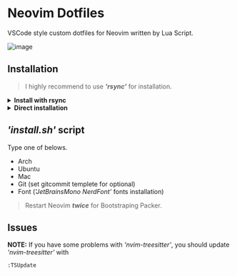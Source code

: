 # Neovim Dotfiles

VSCode style custom dotfiles for Neovim written by Lua Script.

![image](https://user-images.githubusercontent.com/75081360/220223025-698370fc-f0fd-4d70-a3fd-891a33b7f0e8.png)

## Installation

> I highly recommend to use ***'rsync'*** for installation.

<details>
<summary><b>Install with rsync</b></summary>

#### Clone the repository to *'~/Documents'* and install with rsync.

```bash
git clone https://github.com/aruyu/nvim-dotfiles.git ~/Documents/nvim-dotfiles/
```

> Use rsync to sync the dotfiles.

```bash
rsync -avxHAXP --include={'gitconfig','.gitconfig'} --exclude={'.*','tools','LICENSE','*.md'} ~/Documents/nvim-dotfiles/* ~/.config/
```

> Run *'install.sh'* to install essentials.

``` bash
bash ~/Documents/nvim-dotfiles/tools/install.sh
```

</details>

<details>
<summary><b>Direct installation</b></summary>

#### Clone the repository to *'~/.config'* directly.

```bash
git clone https://github.com/aruyu/nvim-dotfiles.git ~/.config
```

> Run *'install.sh'* to install essentials.

```bash
bash ~/.config/tools/install.sh
```

</details>

## *'install.sh'* script

Type one of belows.

- Arch
- Ubuntu
- Mac
- Git (set gitcommit templete for optional)
- Font (*'JetBrainsMono NerdFont'* fonts installation)

> Restart Neovim ***twice*** for Bootstraping Packer.

## Issues

**NOTE:** If you have some problems with *'nvim-treesitter'*, you should update *'nvim-treesitter'* with

```vim
:TSUpdate
```
